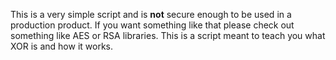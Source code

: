 This is a very simple script and is **not** secure enough to be used in a production product. If you want something like that please check out something like
AES or RSA libraries. This is a script meant to teach you what XOR is and how it works.
